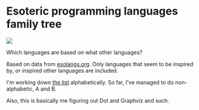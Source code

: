 # Esoteric programming languages family tree

![](https://raw.github.com/reaxis/esolang-familytree/master/esolangs.png)

Which languages are based on what other languages?

Based on data from [esolangs.org](http://esolangs.org). Only languages that seem to be inspired by, or inspired other languages are included.

I'm working down [the list](http://esolangs.org/wiki/Language_list) alphabetically. So far, I've managed to do non-alphabetic, A and B.

Also, this is basically me figuring out Dot and Graphviz and such.
